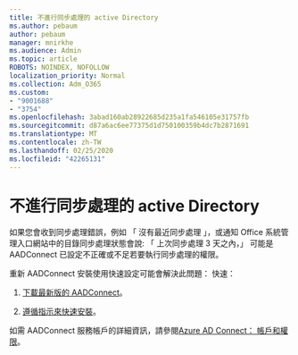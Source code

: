 ```yaml
---
title: 不進行同步處理的 active Directory
ms.author: pebaum
author: pebaum
manager: mnirkhe
ms.audience: Admin
ms.topic: article
ROBOTS: NOINDEX, NOFOLLOW
localization_priority: Normal
ms.collection: Adm_O365
ms.custom:
- "9001688"
- "3754"
ms.openlocfilehash: 3abad160ab28922685d235a1fa546105e31757fb
ms.sourcegitcommit: d87a6ac6ee77375d1d750100359b4dc7b2871691
ms.translationtype: MT
ms.contentlocale: zh-TW
ms.lasthandoff: 02/25/2020
ms.locfileid: "42265131"
---
```

# <a name="active-directory-not-syncing"></a>不進行同步處理的 active Directory

如果您會收到同步處理錯誤，例如 「 沒有最近同步處理 」，或通知 Office 系統管理入口網站中的目錄同步處理狀態會說: 「 上次同步處理 3 天之內，」 可能是 AADConnect 已設定不正確或不足若要執行同步處理的權限。  

重新 AADConnect 安裝使用快速設定可能會解決此問題： 快速：

1. [下載最新版的 AADConnect](https://go.microsoft.com/fwlink/?LinkId=615771)。

2. [遵循指示來快速安裝](https://docs.microsoft.com/azure/active-directory/hybrid/how-to-connect-install-express)。

如需 AADConnect 服務帳戶的詳細資訊，請參閱[Azure AD Connect： 帳戶和權限](https://docs.microsoft.com/azure/active-directory/hybrid/reference-connect-accounts-permissions)。
